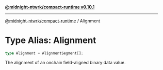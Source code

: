 [**@midnight-ntwrk/compact-runtime v0.10.1**](../README.md)

***

[@midnight-ntwrk/compact-runtime](../globals.md) / Alignment

# Type Alias: Alignment

```ts
type Alignment = AlignmentSegment[];
```

The alignment of an onchain field-aligned binary data value.
